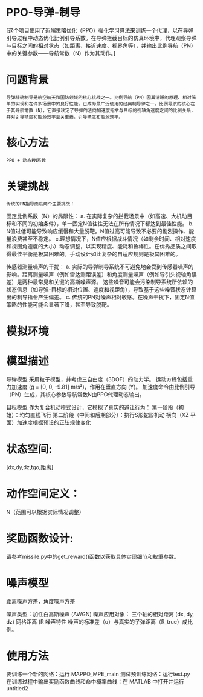 # PPO-导弹-制导
[这个项目使用了近端策略优化（PPO）强化学习算法来训练一个代理，以在导弹引导过程中动态优化比例引导系数。在导弹拦截目标的仿真环境中，代理观察导弹与目标之间的相对状态（如距离、接近速度、视界角等），并输出比例导航（PN）中的关键参数——导航常数（N）作为其动作。]

# 问题背景
    导弹精确制导是航空航天和国防领域的核心挑战之一。比例导航（PN）因其清晰的原理、相对简单的实现和在许多场景中的良好性能，已成为最广泛使用的经典制导律之一。比例导航的核心在于其导航常数（N），它直接决定了导弹的法向加速度指令与目标的视轴角速度之间的比例关系，并对引导精度和能源效率至关重要。引导精度和能源效率。

# 核心方法
    PPO + 动态PN系数

# 关键挑战
    传统的PN指导面临两个主要挑战：

固定比例系数（N）的局限性：
a. 在实际复杂的拦截场景中（如高速、大机动目标和不同的初始条件），单一固定N值往往无法在所有情况下都达到最佳性能。
b. N值过低可能导致响应缓慢和大量脱靶。N值过高可能导致不必要的剧烈操作、能量浪费甚至不稳定。
c.理想情况下，N值应根据战斗情况（如剩余时间、相对速度和视图角速度的大小）动态调整，以实现精度、能耗和鲁棒性。在优秀品质之间取得最佳平衡是极其困难的。手动设计如此复杂的自适应规则是极其困难的。

传感器测量噪声的干扰：
a. 实际的导弹制导系统不可避免地会受到传感器噪声的影响。距离测量噪声（例如雷达测距误差）和角度测量噪声（例如导引头视轴角误差）是两种最常见和关键的高斯噪声源。
这些噪音可能会污染制导系统所依赖的状态信息（如导弹-目标的相对位置、速度和视距角），导致基于这些噪音状态计算出的制导指令产生偏差。
c. 传统的PN对噪声相对敏感。在噪声干扰下，固定N值策略的性能可能会显著下降，甚至导致脱靶。

# 模拟环境
 
# 模型描述
 
  导弹模型
采用粒子模型，并考虑三自由度（3DOF）的动力学。
运动方程包括重力加速度 (g = [0, 0, -9.81] m/s²)，作用在垂直方向 (Y)。
加速度命令由比例引导（PN）生成，其核心参数导航常数N由PPO代理动态输出。

目标模型
作为复合机动模式设计，它模拟了真实的避让行为：
第一阶段（初始）：均匀直线飞行
第二阶段（中间和后期部分）：执行S形蛇形机动
横向（XZ 平面）加速度根据预设的正弦规律变化

# 状态空间: 
[dx,dy,dz,tgo,距离]

# 动作空间定义：
N（范围可以根据实际情况调整）

# 奖励函数设计: 
请参考missile.py中的get_reward()函数以获取具体实现细节和权重参数。

# 噪声模型 
距离噪声方差，角度噪声方差

噪声类型：加性白高斯噪声 (AWGN)
噪声应用对象：
三个轴的相对距离 (dx, dy, dz)
网格距离 (R
噪声特性
噪声的标准差（σ）与真实的子弹距离（R_true）成比例。

# 使用方法
要训练一个新的网络：运行 MAPPO_MPE_main
测试预训练网络：运行test.py
在训练过程中输出奖励函数曲线和命中概率曲线：在 MATLAB 中打开并运行 untitled2


